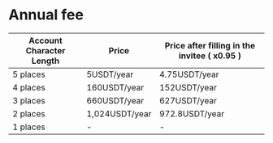 # Annual fee

| Account Character Length | Price          | Price after filling in the invitee ( x0.95 ) |
| ------------------------ | -------------- | -------------------------------------------- |
| 5 places                 | 5USDT/year     | 4.75USDT/year                                |
| 4 places                 | 160USDT/year   | 152USDT/year                                 |
| 3 places                 | 660USDT/year   | 627USDT/year                                 |
| 2 places                 | 1,024USDT/year | 972.8USDT/year                               |
| 1 places                 | -              | -                                            |

#### &#x20;<a href="#guan-li-cao-zuo-fei-yong" id="guan-li-cao-zuo-fei-yong"></a>
